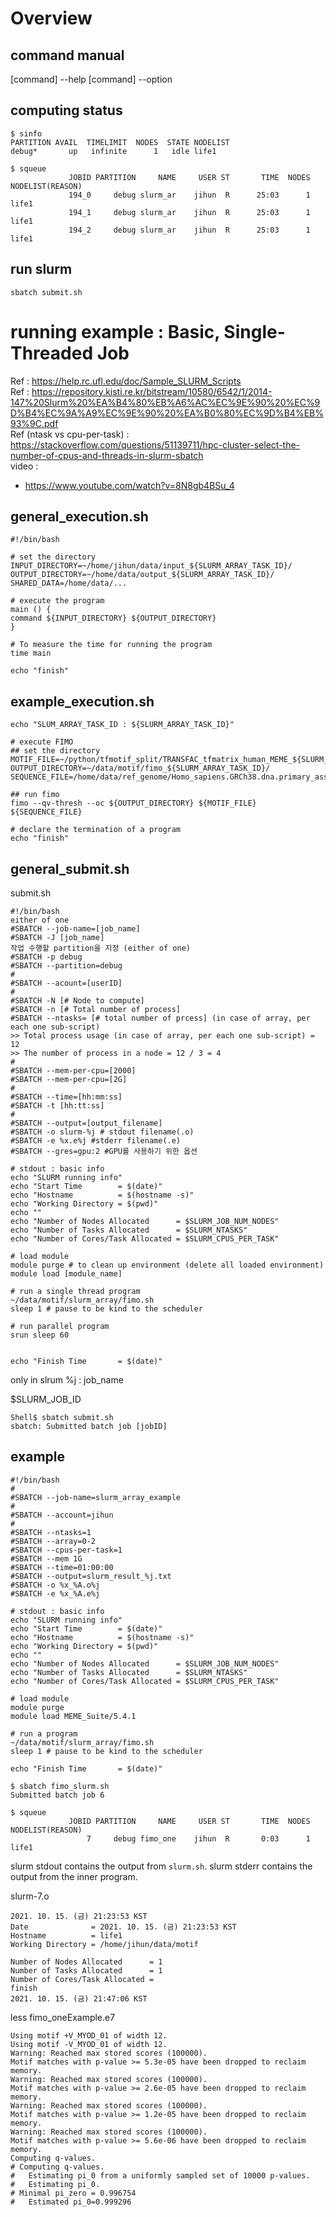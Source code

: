 # Overview
## command manual
[command] --help
[command] --option

## computing status
```
$ sinfo 
PARTITION AVAIL  TIMELIMIT  NODES  STATE NODELIST
debug*       up   infinite      1   idle life1

$ squeue
             JOBID PARTITION     NAME     USER ST       TIME  NODES NODELIST(REASON)
             194_0     debug slurm_ar    jihun  R      25:03      1 life1
             194_1     debug slurm_ar    jihun  R      25:03      1 life1
             194_2     debug slurm_ar    jihun  R      25:03      1 life1
```
 

## run slurm
```
sbatch submit.sh
```

# running example : Basic, Single-Threaded Job
Ref : https://help.rc.ufl.edu/doc/Sample_SLURM_Scripts  
Ref : https://repository.kisti.re.kr/bitstream/10580/6542/1/2014-147%20Slurm%20%EA%B4%80%EB%A6%AC%EC%9E%90%20%EC%9D%B4%EC%9A%A9%EC%9E%90%20%EA%B0%80%EC%9D%B4%EB%93%9C.pdf  
Ref (ntask vs cpu-per-task) : https://stackoverflow.com/questions/51139711/hpc-cluster-select-the-number-of-cpus-and-threads-in-slurm-sbatch  
video : 
- https://www.youtube.com/watch?v=8N8gb4BSu_4

## general_execution.sh
```
#!/bin/bash

# set the directory
INPUT_DIRECTORY=~/home/jihun/data/input_${SLURM_ARRAY_TASK_ID}/
OUTPUT_DIRECTORY=~/home/data/output_${SLURM_ARRAY_TASK_ID}/
SHARED_DATA=/home/data/...

# execute the program
main () {
command ${INPUT_DIRECTORY} ${OUTPUT_DIRECTORY}
}

# To measure the time for running the program
time main

echo "finish"
```

## example_execution.sh
```
echo "SLUM_ARRAY_TASK_ID : ${SLURM_ARRAY_TASK_ID}"

# execute FIMO
## set the directory
MOTIF_FILE=~/python/tfmotif_split/TRANSFAC_tfmatrix_human_MEME_${SLURM_ARRAY_TASK_ID}.txt
OUTPUT_DIRECTORY=~/data/motif/fimo_${SLURM_ARRAY_TASK_ID}/
SEQUENCE_FILE=/home/data/ref_genome/Homo_sapiens.GRCh38.dna.primary_assembly.fa

## run fimo
fimo --qv-thresh --oc ${OUTPUT_DIRECTORY} ${MOTIF_FILE} ${SEQUENCE_FILE}

# declare the termination of a program
echo "finish"
```

## general_submit.sh
submit.sh
```
#!/bin/bash
either of one
#SBATCH --job-name=[job_name]
#SBATCH -J [job_name]
작업 수행할 partition을 지정 (either of one)
#SBATCH -p debug 
#SBATCH --partition=debug
#
#SBATCH --acount=[userID]
#
#SBATCH -N [# Node to compute]
#SBATCH -n [# Total number of process]
#SBATCH --ntasks= [# total number of prcess] (in case of array, per each one sub-script)
>> Total process usage (in case of array, per each one sub-script) = 12
>> The number of process in a node = 12 / 3 = 4
#
#SBATCH --mem-per-cpu=[2000]
#SBATCH --mem-per-cpu=[2G]
#
#SBATCH --time=[hh:mm:ss]
#SBATCH -t [hh:tt:ss]
#
#SBATCH --output=[output_filename]
#SBATCH -o slurm-%j # stdout filename(.o)
#SBATCH -e %x.e%j #stderr filename(.e)
#SBATCH --gres=gpu:2 #GPU를 사용하기 위한 옵션

# stdout : basic info
echo "SLURM running info"
echo "Start Time        = $(date)"
echo "Hostname          = $(hostname -s)"
echo "Working Directory = $(pwd)"
echo ""
echo "Number of Nodes Allocated      = $SLURM_JOB_NUM_NODES"
echo "Number of Tasks Allocated      = $SLURM_NTASKS"
echo "Number of Cores/Task Allocated = $SLURM_CPUS_PER_TASK"

# load module
module purge # to clean up environment (delete all loaded environment)
module load [module_name]

# run a single thread program
~/data/motif/slurm_array/fimo.sh
sleep 1 # pause to be kind to the scheduler

# run parallel program
srun sleep 60


echo "Finish Time       = $(date)"
```
only in slrum
%j : job_name

$SLURM_JOB_ID
```
Shell$ sbatch submit.sh
sbatch: Submitted batch job [jobID]
```

## example
```
#!/bin/bash
#
#SBATCH --job-name=slurm_array_example
#
#SBATCH --account=jihun
#
#SBATCH --ntasks=1
#SBATCH --array=0-2
#SBATCH --cpus-per-task=1
#SBATCH --mem 1G
#SBATCH --time=01:00:00
#SBATCH --output=slurm_result_%j.txt
#SBATCH -o %x_%A.o%j
#SBATCH -e %x_%A.e%j

# stdout : basic info
echo "SLURM running info"
echo "Start Time        = $(date)"
echo "Hostname          = $(hostname -s)"
echo "Working Directory = $(pwd)"
echo ""
echo "Number of Nodes Allocated      = $SLURM_JOB_NUM_NODES"
echo "Number of Tasks Allocated      = $SLURM_NTASKS"
echo "Number of Cores/Task Allocated = $SLURM_CPUS_PER_TASK"

# load module
module purge
module load MEME_Suite/5.4.1

# run a program
~/data/motif/slurm_array/fimo.sh
sleep 1 # pause to be kind to the scheduler

echo "Finish Time       = $(date)"
```


```
$ sbatch fimo_slurm.sh 
Submitted batch job 6

$ squeue
             JOBID PARTITION     NAME     USER ST       TIME  NODES NODELIST(REASON)
                 7     debug fimo_one    jihun  R       0:03      1 life1
```

slurm stdout contains the output from `slurm.sh`. slurm stderr contains the output from the inner program.  

slurm-7.o
```
2021. 10. 15. (금) 21:23:53 KST
Date              = 2021. 10. 15. (금) 21:23:53 KST
Hostname          = life1
Working Directory = /home/jihun/data/motif

Number of Nodes Allocated      = 1
Number of Tasks Allocated      = 1
Number of Cores/Task Allocated = 
finish
2021. 10. 15. (금) 21:47:06 KST
```

less fimo_oneExample.e7
```
Using motif +V_MYOD_01 of width 12.
Using motif -V_MYOD_01 of width 12.
Warning: Reached max stored scores (100000).
Motif matches with p-value >= 5.3e-05 have been dropped to reclaim memory.
Warning: Reached max stored scores (100000).
Motif matches with p-value >= 2.6e-05 have been dropped to reclaim memory.
Warning: Reached max stored scores (100000).
Motif matches with p-value >= 1.2e-05 have been dropped to reclaim memory.
Warning: Reached max stored scores (100000).
Motif matches with p-value >= 5.6e-06 have been dropped to reclaim memory.
Computing q-values.
# Computing q-values.
#   Estimating pi_0 from a uniformly sampled set of 10000 p-values.
#   Estimating pi_0.
# Minimal pi_zero = 0.996754
#   Estimated pi_0=0.999296
```
